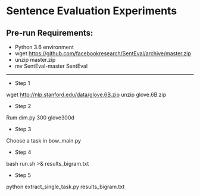 # Sentence Evaluation Experiments

Pre-run Requirements:
-------------------------------
* Python 3.6 environment
* wget https://github.com/facebookresearch/SentEval/archive/master.zip
* unzip master.zip
* mv SentEval-master SentEval
-------------------------------

* Step 1

wget http://nlp.stanford.edu/data/glove.6B.zip
unzip glove.6B.zip

* Step 2

Rum dim.py 300 glove300d

* Step 3

Choose a task in bow_main.py

* Step 4

bash run.sh >& results_bigram.txt

* Step 5

python extract_single_task.py results_bigram.txt


